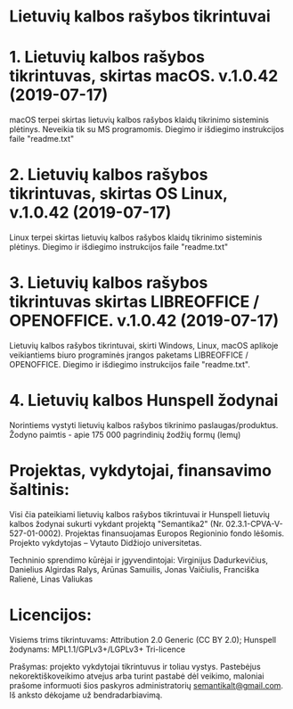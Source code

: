 # Lietuvių kalbos rašybos tikrintuvai

# 1. Lietuvių kalbos rašybos tikrintuvas, skirtas macOS. v.1.0.42 (2019-07-17)

macOS terpei skirtas lietuvių kalbos rašybos klaidų tikrinimo sisteminis plėtinys. Neveikia tik su MS programomis. Diegimo ir išdiegimo instrukcijos faile "readme.txt" 

# 2. Lietuvių kalbos rašybos tikrintuvas, skirtas OS Linux, v.1.0.42 (2019-07-17)

Linux terpei skirtas lietuvių kalbos rašybos klaidų tikrinimo sisteminis plėtinys. Diegimo ir išdiegimo instrukcijos faile "readme.txt"

# 3. Lietuvių kalbos rašybos tikrintuvas skirtas LIBREOFFICE / OPENOFFICE. v.1.0.42 (2019-07-17)

Lietuvių kalbos rašybos tikrintuvai, skirti Windows, Linux, macOS aplikoje veikiantiems biuro programinės įrangos paketams LIBREOFFICE / OPENOFFICE. Diegimo ir išdiegimo instrukcijos faile "readme.txt".

# 4. Lietuvių kalbos Hunspell žodynai

Norintiems vystyti lietuvių kalbos rašybos tikrinimo paslaugas/produktus. Žodyno paimtis - apie 175 000 pagrindinių žodžių formų (lemų)

# Projektas, vykdytojai, finansavimo šaltinis:

Visi čia pateikiami lietuvių kalbos rašybos tikrintuvai ir Hunspell lietuvių kalbos žodynai sukurti vykdant projektą "Semantika2" (Nr. 02.3.1-CPVA-V-527-01-0002). Projektas finansuojamas Europos Regioninio fondo lėšomis. Projekto vykdytojas – Vytauto Didžiojo universitetas.

Techninio sprendimo kūrėjai ir įgyvendintojai:
Virginijus Dadurkevičius, Danielius Algirdas Ralys, Arūnas Samuilis,
Jonas Vaičiulis, Franciška Ralienė, Linas Valiukas

# Licencijos:
Visiems trims tikrintuvams: Attribution 2.0 Generic (CC BY 2.0); 
Hunspell žodynams: MPL1.1/GPLv3+/LGPLv3+ Tri-licence

Prašymas: projekto vykdytojai tikrintuvus ir toliau vystys. Pastebėjus nekorektiškoveikimo atvejus arba turint pastabė dėl veikimo, maloniai prašome informuoti šios paskyros administratorių semantikalt@gmail.com. Iš anksto dėkojame už bendradarbiavimą.
